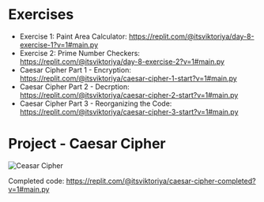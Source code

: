# Exercises
- Exercise 1: Paint Area Calculator: https://replit.com/@itsviktoriya/day-8-exercise-1?v=1#main.py
- Exercise 2: Prime Number Checkers: https://replit.com/@itsviktoriya/day-8-exercise-2?v=1#main.py
- Caesar Cipher Part 1 - Encryption: https://replit.com/@itsviktoriya/caesar-cipher-1-start?v=1#main.py
- Caesar Cipher Part 2 - Decrption: https://replit.com/@itsviktoriya/caesar-cipher-2-start?v=1#main.py
- Caesar Cipher Part 3 - Reorganizing the Code: https://replit.com/@itsviktoriya/caesar-cipher-3-start?v=1#main.py

# Project - Caesar Cipher
![Ceasar Cipher](caesar_cipher.gif)

Completed code: https://replit.com/@itsviktoriya/caesar-cipher-completed?v=1#main.py
